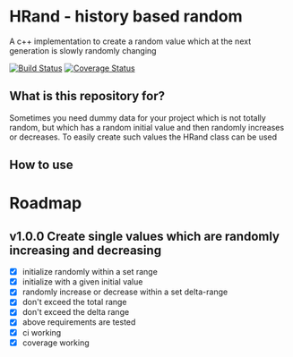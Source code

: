# HRand - history based random
A c++ implementation to create a random value which at the next generation is slowly randomly changing

[![Build Status](https://travis-ci.org/mezorian/HRand.svg?branch=development)](https://travis-ci.org/mezorian/HRand) [![Coverage Status](https://coveralls.io/repos/github/mezorian/HRand/badge.svg?branch=development)](https://coveralls.io/github/mezorian/HRand?branch=development)

## What is this repository for?
Sometimes you need dummy data for your project which is not totally random, but which has a random initial value and then randomly increases or decreases. 
To easily create such values the HRand class can be used

## How to use

# Roadmap

## v1.0.0 Create single values which are randomly increasing and decreasing
- [x] initialize randomly within a set range
- [x] initialize with a given initial value
- [x] randomly increase or decrease within a set delta-range 
- [x] don't exceed the total range
- [x] don't exceed the delta range
- [x] above requirements are tested
- [x] ci working
- [x] coverage working
